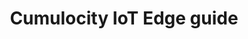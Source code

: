 ---
title: Cumulocity IoT Edge guide
bundle: edge
icon: "fa fa-book"
type: root
layout: root
weight: 60
---